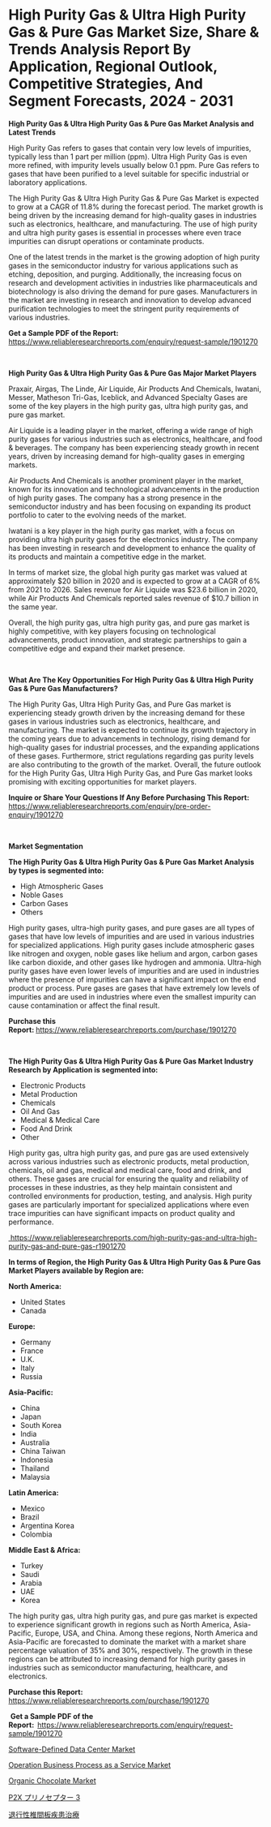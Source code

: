 <p><h1>High Purity Gas & Ultra High Purity Gas & Pure Gas Market Size, Share & Trends Analysis Report By Application, Regional Outlook, Competitive Strategies, And Segment Forecasts, 2024 - 2031</h1></p><p><strong>High Purity Gas & Ultra High Purity Gas & Pure Gas Market Analysis and Latest Trends</strong></p>
<p><p>High Purity Gas refers to gases that contain very low levels of impurities, typically less than 1 part per million (ppm). Ultra High Purity Gas is even more refined, with impurity levels usually below 0.1 ppm. Pure Gas refers to gases that have been purified to a level suitable for specific industrial or laboratory applications.</p><p>The High Purity Gas & Ultra High Purity Gas & Pure Gas Market is expected to grow at a CAGR of 11.8% during the forecast period. The market growth is being driven by the increasing demand for high-quality gases in industries such as electronics, healthcare, and manufacturing. The use of high purity and ultra high purity gases is essential in processes where even trace impurities can disrupt operations or contaminate products.</p><p>One of the latest trends in the market is the growing adoption of high purity gases in the semiconductor industry for various applications such as etching, deposition, and purging. Additionally, the increasing focus on research and development activities in industries like pharmaceuticals and biotechnology is also driving the demand for pure gases. Manufacturers in the market are investing in research and innovation to develop advanced purification technologies to meet the stringent purity requirements of various industries.</p></p>
<p><strong>Get a Sample PDF of the Report:&nbsp;</strong> <a href="https://www.reliableresearchreports.com/enquiry/request-sample/1901270">https://www.reliableresearchreports.com/enquiry/request-sample/1901270</a></p>
<p>&nbsp;</p>
<p><strong>High Purity Gas & Ultra High Purity Gas & Pure Gas Major Market Players</strong></p>
<p><p>Praxair, Airgas, The Linde, Air Liquide, Air Products And Chemicals, Iwatani, Messer, Matheson Tri-Gas, Iceblick, and Advanced Specialty Gases are some of the key players in the high purity gas, ultra high purity gas, and pure gas market.</p><p>Air Liquide is a leading player in the market, offering a wide range of high purity gases for various industries such as electronics, healthcare, and food & beverages. The company has been experiencing steady growth in recent years, driven by increasing demand for high-quality gases in emerging markets.</p><p>Air Products And Chemicals is another prominent player in the market, known for its innovation and technological advancements in the production of high purity gases. The company has a strong presence in the semiconductor industry and has been focusing on expanding its product portfolio to cater to the evolving needs of the market.</p><p>Iwatani is a key player in the high purity gas market, with a focus on providing ultra high purity gases for the electronics industry. The company has been investing in research and development to enhance the quality of its products and maintain a competitive edge in the market.</p><p>In terms of market size, the global high purity gas market was valued at approximately $20 billion in 2020 and is expected to grow at a CAGR of 6% from 2021 to 2026. Sales revenue for Air Liquide was $23.6 billion in 2020, while Air Products And Chemicals reported sales revenue of $10.7 billion in the same year.</p><p>Overall, the high purity gas, ultra high purity gas, and pure gas market is highly competitive, with key players focusing on technological advancements, product innovation, and strategic partnerships to gain a competitive edge and expand their market presence.</p></p>
<p>&nbsp;</p>
<p><strong>What Are The Key Opportunities For High Purity Gas & Ultra High Purity Gas & Pure Gas Manufacturers?</strong></p>
<p><p>The High Purity Gas, Ultra High Purity Gas, and Pure Gas market is experiencing steady growth driven by the increasing demand for these gases in various industries such as electronics, healthcare, and manufacturing. The market is expected to continue its growth trajectory in the coming years due to advancements in technology, rising demand for high-quality gases for industrial processes, and the expanding applications of these gases. Furthermore, strict regulations regarding gas purity levels are also contributing to the growth of the market. Overall, the future outlook for the High Purity Gas, Ultra High Purity Gas, and Pure Gas market looks promising with exciting opportunities for market players.</p></p>
<p><strong>Inquire or Share Your Questions If Any Before Purchasing This Report:</strong> <a href="https://www.reliableresearchreports.com/enquiry/pre-order-enquiry/1901270">https://www.reliableresearchreports.com/enquiry/pre-order-enquiry/1901270</a></p>
<p>&nbsp;</p>
<p><strong>Market Segmentation</strong></p>
<p><strong>The High Purity Gas & Ultra High Purity Gas & Pure Gas Market Analysis by types is segmented into:</strong></p>
<p><ul><li>High Atmospheric Gases</li><li>Noble Gases</li><li>Carbon Gases</li><li>Others</li></ul></p>
<p><p>High purity gases, ultra-high purity gases, and pure gases are all types of gases that have low levels of impurities and are used in various industries for specialized applications. High purity gases include atmospheric gases like nitrogen and oxygen, noble gases like helium and argon, carbon gases like carbon dioxide, and other gases like hydrogen and ammonia. Ultra-high purity gases have even lower levels of impurities and are used in industries where the presence of impurities can have a significant impact on the end product or process. Pure gases are gases that have extremely low levels of impurities and are used in industries where even the smallest impurity can cause contamination or affect the final result.</p></p>
<p><strong>Purchase this Report:&nbsp;</strong><a href="https://www.reliableresearchreports.com/purchase/1901270">https://www.reliableresearchreports.com/purchase/1901270</a></p>
<p>&nbsp;</p>
<p><strong>The High Purity Gas & Ultra High Purity Gas & Pure Gas Market Industry Research by Application is segmented into:</strong></p>
<p><ul><li>Electronic Products</li><li>Metal Production</li><li>Chemicals</li><li>Oil And Gas</li><li>Medical & Medical Care</li><li>Food And Drink</li><li>Other</li></ul></p>
<p><p>High purity gas, ultra high purity gas, and pure gas are used extensively across various industries such as electronic products, metal production, chemicals, oil and gas, medical and medical care, food and drink, and others. These gases are crucial for ensuring the quality and reliability of processes in these industries, as they help maintain consistent and controlled environments for production, testing, and analysis. High purity gases are particularly important for specialized applications where even trace impurities can have significant impacts on product quality and performance.</p></p>
<p><a href="https://www.reliableresearchreports.com/high-purity-gas-and-ultra-high-purity-gas-and-pure-gas-r1901270">&nbsp;https://www.reliableresearchreports.com/high-purity-gas-and-ultra-high-purity-gas-and-pure-gas-r1901270</a></p>
<p><strong>In terms of Region, the High Purity Gas & Ultra High Purity Gas & Pure Gas Market Players available by Region are:</strong></p>
<p>
    <p> <strong> North America: </strong>
        <ul>
            <li>United States</li>
            <li>Canada</li>
        </ul>
        </p> 
    <p> <strong> Europe: </strong>
        <ul>
            <li>Germany</li>
            <li>France</li>
            <li>U.K.</li>
            <li>Italy</li>
            <li>Russia</li>
        </ul>
        </p> 
    <p> <strong> Asia-Pacific: </strong>
        <ul>
            <li>China</li>
            <li>Japan</li>
            <li>South Korea</li>
            <li>India</li>
            <li>Australia</li>
            <li>China Taiwan</li>
            <li>Indonesia</li>
            <li>Thailand</li>
            <li>Malaysia</li>
        </ul>
        </p> 
    <p> <strong> Latin America: </strong>
        <ul>
            <li>Mexico</li>
            <li>Brazil</li>
            <li>Argentina Korea</li>
            <li>Colombia</li>
        </ul>
        </p> 
    <p> <strong> Middle East & Africa: </strong>
        <ul>
            <li>Turkey</li>
            <li>Saudi</li>
            <li>Arabia</li>
            <li>UAE</li>
            <li>Korea</li>
        </ul>
    </p>
    </p>
<p><p>The high purity gas, ultra high purity gas, and pure gas market is expected to experience significant growth in regions such as North America, Asia-Pacific, Europe, USA, and China. Among these regions, North America and Asia-Pacific are forecasted to dominate the market with a market share percentage valuation of 35% and 30%, respectively. The growth in these regions can be attributed to increasing demand for high purity gases in industries such as semiconductor manufacturing, healthcare, and electronics.</p></p>
<p><strong>Purchase this Report: </strong><a href="https://www.reliableresearchreports.com/purchase/1901270">https://www.reliableresearchreports.com/purchase/1901270</a></p>
<p>&nbsp;<strong>Get a Sample PDF of the Report:&nbsp;&nbsp;</strong><a href="https://www.reliableresearchreports.com/enquiry/request-sample/1901270">https://www.reliableresearchreports.com/enquiry/request-sample/1901270</a></p>
<p><strong></strong></p>
<p><p><a href="https://github.com/fiixsa/Market-Research-Report-List-3/blob/main/software-defined-data-center-market.md">Software-Defined Data Center Market</a></p><p><a href="https://github.com/cecuraprangm/Market-Research-Report-List-3/blob/main/operation-business-process-as-a-service-market.md">Operation Business Process as a Service Market</a></p><p><a href="https://issuu.com/reportprime-2/docs/organic-chocolate-market-size-2030.pptx">Organic Chocolate Market</a></p><p><a href="https://github.com/EstelWisozk1/Market-Research-Report-List-2/blob/main/5504246115401.md">P2X プリノセプター 3</a></p><p><a href="https://github.com/lrlmopnhwd79300/Market-Research-Report-List-2/blob/main/7945740115400.md">退行性椎間板疾患治療</a></p></p>